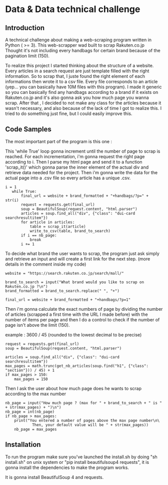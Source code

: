 # Data & Data technical challenge

## Introduction

A technical challenge about making a web-scraping program written in Python ( >= 3).
This web-scrapper wad built to scrap Rakuten.co.jp
Thought it's not including every handbags for certain brand because of the pagination limit (150).

To realize this project I started thinking about the structure of a website.
Every articles in a search request are just template filled with the right information.
So to scrap that, I juste found the right element of each informations then wrote it to a csv file.
Every file corresponds to an article (yep... you can basically have 10M files with this program).
I made it generic so you can basically find any handbags according to a brand if it exists on Rakuten.co.jp and it's also gonna ask you how much page you wanna scrap.
After that , I decided to not make any class for the articles because it wasn't necessary, and also because of the lack of time I got to realize this. I tried to do something just fine, but I could easily improve this.

## Code Samples

The most important part of the program is this one :

This 'while True' loop gonna increment until the number of page to scrap is reached.
For each incrementation, i'm gonna request the right page according to i.
Then I parse my html page and send it to a function 'scrap_it()' which gonna parse the inner element of the actual div and retrieve data needed for the project.
Then i'm gonna write the data for the actual page into a .csv file so every article has a unique .csv.
 ```
i = 1
    while True:
        final_url = website + brand_formatted + "+handbags/?p=" + str(i)
        request = requests.get(final_url)
        soup = BeautifulSoup(request.content, "html.parser")
        articles = soup.find_all("div", {"class": "dui-card searchresultitem"})
        for article in articles:
            table = scrap_it(article)
            write_to_csv(table, brand_to_search)
        if i == nb_page:
            break
        i += 1
```
To decide what brand the user wants to scrap, the program just ask simply and retrieve an input and will create a first link for the next step. (more details in the comment inside my code)
```
website = "https://search.rakuten.co.jp/search/mall/"

brand_to_search = input("What brand would you like to scrap on Rakuten.co.jp ?\n")
brand_formatted = brand_to_search.replace(" ", "+")

final_url = website + brand_formatted + "+handbags/?p=1"
```
Then i'm gonna calculate the exact numbers of page by dividing the number of articles (scrapped a first time with the URL I made before) with the number of items per page and then I do a control to check if the number of page isn't above the limit (150).

example : 3600 / 45 (rounded to the lowest decimal to be precise)
```
request = requests.get(final_url)
soup = BeautifulSoup(request.content, "html.parser")

articles = soup.find_all("div", {"class": "dui-card searchresultitem"})
max_pages = math.trunc(get_nb_articles(soup.find("h1", {"class": "section"})) / 45) + 1
if max_pages > 150:
    max_pages = 150
```

Then I ask the user about how much page does he wants to scrap according to the max number
```
nb_page = input("How much page ? (max for " + brand_to_search + " is " + str(max_pages) + ")\n")
nb_page = int(nb_page)
if nb_page > max_pages:
    print("You entered a number of pages above the max page number\n\
            Then, your default value will be " + str(max_pages))
    nb_page = max_pages
```

## Installation

To run the program make sure you've launched the install.sh by doing "sh install.sh" on unix system or "pip install beautifulsoup4 requests", it is gonna install the dependencies to make the program works.

It is gonna install BeautifulSoup 4 and requests.
